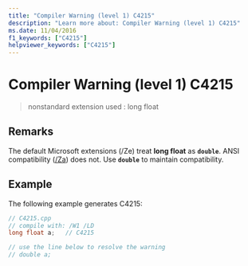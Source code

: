 ```yaml
---
title: "Compiler Warning (level 1) C4215"
description: "Learn more about: Compiler Warning (level 1) C4215"
ms.date: 11/04/2016
f1_keywords: ["C4215"]
helpviewer_keywords: ["C4215"]
---
```

# Compiler Warning (level 1) C4215

> nonstandard extension used : long float

## Remarks

The default Microsoft extensions (/Ze) treat **long float** as **`double`**. ANSI compatibility ([/Za](../../build/reference/za-ze-disable-language-extensions.md)) does not. Use **`double`** to maintain compatibility.

## Example

The following example generates C4215:

```cpp
// C4215.cpp
// compile with: /W1 /LD
long float a;   // C4215

// use the line below to resolve the warning
// double a;
```

